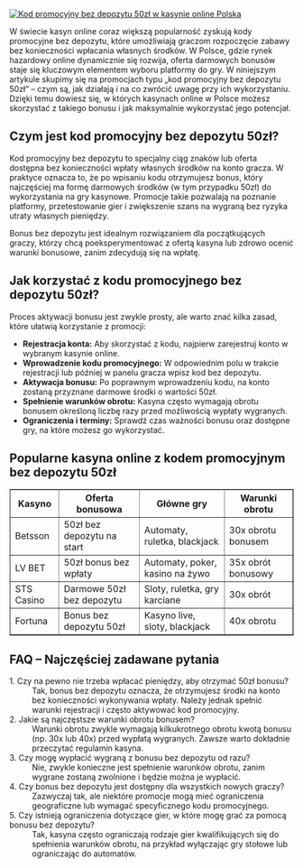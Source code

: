 [![Kod promocyjny bez depozytu 50zł w kasynie online Polska](https://123-caf.pages.dev/gitsignup.png)](https://vrmoo.ru/Bt82HjjY)

<p>W świecie kasyn online coraz większą popularność zyskują kody promocyjne bez depozytu, które umożliwiają graczom rozpoczęcie zabawy bez konieczności wpłacania własnych środków. W Polsce, gdzie rynek hazardowy online dynamicznie się rozwija, oferta darmowych bonusów staje się kluczowym elementem wyboru platformy do gry. W niniejszym artykule skupimy się na promocjach typu „kod promocyjny bez depozytu 50zł” – czym są, jak działają i na co zwrócić uwagę przy ich wykorzystaniu. Dzięki temu dowiesz się, w których kasynach online w Polsce możesz skorzystać z takiego bonusu i jak maksymalnie wykorzystać jego potencjał.</p>  <h2>Czym jest kod promocyjny bez depozytu 50zł?</h2> <p>Kod promocyjny bez depozytu to specjalny ciąg znaków lub oferta dostępna bez konieczności wpłaty własnych środków na konto gracza. W praktyce oznacza to, że po wpisaniu kodu otrzymujesz bonus, który najczęściej ma formę darmowych środków (w tym przypadku 50zł) do wykorzystania na gry kasynowe. Promocje takie pozwalają na poznanie platformy, przetestowanie gier i zwiększenie szans na wygraną bez ryzyka utraty własnych pieniędzy.</p> <p>Bonus bez depozytu jest idealnym rozwiązaniem dla początkujących graczy, którzy chcą poeksperymentować z ofertą kasyna lub zdrowo ocenić warunki bonusowe, zanim zdecydują się na wpłatę.</p>  <h2>Jak korzystać z kodu promocyjnego bez depozytu 50zł?</h2> <p>Proces aktywacji bonusu jest zwykle prosty, ale warto znać kilka zasad, które ułatwią korzystanie z promocji:</p> <ul> <li><strong>Rejestracja konta:</strong> Aby skorzystać z kodu, najpierw zarejestruj konto w wybranym kasynie online.</li> <li><strong>Wprowadzenie kodu promocyjnego:</strong> W odpowiednim polu w trakcie rejestracji lub później w panelu gracza wpisz kod bez depozytu.</li> <li><strong>Aktywacja bonusu:</strong> Po poprawnym wprowadzeniu kodu, na konto zostaną przyznane darmowe środki o wartości 50zł.</li> <li><strong>Spełnienie warunków obrotu:</strong> Kasyna często wymagają obrotu bonusem określoną liczbę razy przed możliwością wypłaty wygranych.</li> <li><strong>Ograniczenia i terminy:</strong> Sprawdź czas ważności bonusu oraz dostępne gry, na które możesz go wykorzystać.</li> </ul>  <h2>Popularne kasyna online z kodem promocyjnym bez depozytu 50zł</h2> <table border="1" cellpadding="8" cellspacing="0"> <thead> <tr> <th>Kasyno</th> <th>Oferta bonusowa</th> <th>Główne gry</th> <th>Warunki obrotu</th> </tr> </thead> <tbody> <tr> <td>Betsson</td> <td>50zł bez depozytu na start</td> <td>Automaty, ruletka, blackjack</td> <td>30x obrotu bonusem</td> </tr> <tr> <td>LV BET</td> <td>50zł bonus bez wpłaty</td> <td>Automaty, poker, kasino na żywo</td> <td>35x obrót bonusowy</td> </tr> <tr> <td>STS Casino</td> <td>Darmowe 50zł bez depozytu</td> <td>Sloty, ruletka, gry karciane</td> <td>30x obrót</td> </tr> <tr> <td>Fortuna</td> <td>Bonus bez depozytu 50zł</td> <td>Kasyno live, sloty, blackjack</td> <td>40x obrotu</td> </tr> </tbody> </table>  <h2>FAQ – Najczęściej zadawane pytania</h2> <dl> <dt>1. Czy na pewno nie trzeba wpłacać pieniędzy, aby otrzymać 50zł bonusu?</dt> <dd>Tak, bonus bez depozytu oznacza, że otrzymujesz środki na konto bez konieczności wykonywania wpłaty. Należy jednak spełnić warunki rejestracji i często aktywować kod promocyjny.</dd>  <dt>2. Jakie są najczęstsze warunki obrotu bonusem?</dt> <dd>Warunki obrotu zwykle wymagają kilkukrotnego obrotu kwotą bonusu (np. 30x lub 40x) przed wypłatą wygranych. Zawsze warto dokładnie przeczytać regulamin kasyna.</dd>  <dt>3. Czy mogę wypłacić wygraną z bonusu bez depozytu od razu?</dt> <dd>Nie, zwykle konieczne jest spełnienie warunków obrotu, zanim wygrane zostaną zwolnione i będzie można je wypłacić.</dd>  <dt>4. Czy bonus bez depozytu jest dostępny dla wszystkich nowych graczy?</dt> <dd>Zazwyczaj tak, ale niektóre promocje mogą mieć ograniczenia geograficzne lub wymagać specyficznego kodu promocyjnego.</dd>  <dt>5. Czy istnieją ograniczenia dotyczące gier, w które mogę grać za pomocą bonusu bez depozytu?</dt> <dd>Tak, kasyna często ograniczają rodzaje gier kwalifikujących się do spełnienia warunków obrotu, na przykład wyłączając gry stołowe lub ograniczając do automatów.</dd> </dl>